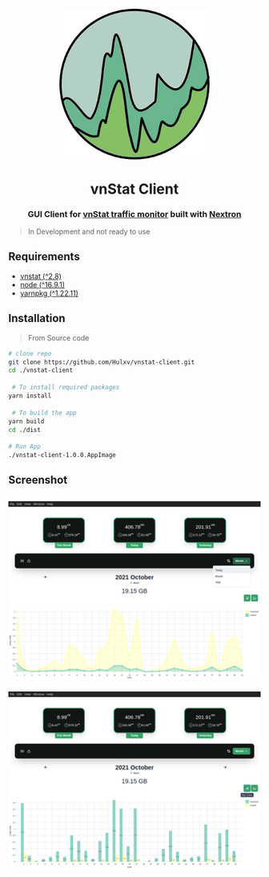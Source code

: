 <p align='center'> <img src="resources/icons/512x512.png" alt="vnstat-client-logo" width="300" /> <h1 align='center'>vnStat Client</h1> </p>

<h3 align='center'> GUI Client for <a href='https://github.com/vergoh/vnstat'>vnStat traffic monitor</a> built with <a href='https://github.com/saltyshiomix/nextron/tree/v7.1.0'>Nextron</a> </h3>

> In Development and not ready to use

## Requirements

- [vnstat (^2.8)](https://github.com/vergoh/vnstat)
- [node (^16.9.1)](https://nodejs.org/en/)
- [yarnpkg (^1.22.11)](https://yarnpkg.com/getting-started/install)

## Installation

> From Source code

```bash
# clone repo
git clone https://github.com/Hulxv/vnstat-client.git
cd ./vnstat-client

 # To install required packages
yarn install

 # To build the app
yarn build
cd ./dist

# Run App
./vnstat-client-1.0.0.AppImage
```

## Screenshot

## ![line chart](screenshots/Screenshot-lineChart.png)

![bar chart](screenshots/Screenshot-BarChart.png)
